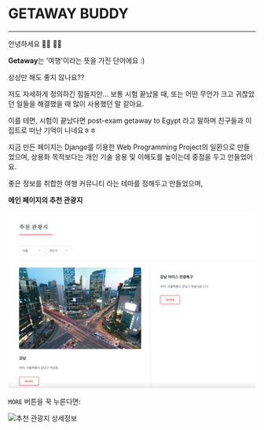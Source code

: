 # GETAWAY BUDDY

---

안녕하세요 🙋‍♂️ 🙋‍♀️ 

**Getaway**는 '여행'이라는 뜻을 가진 단어에요 :) 

상상만 해도 좋지 않나요??

저도 자세하게 정의하긴 힘들지만... 보통 시험 끝났을 때, 또는 어떤 무언가 크고 귀찮았던 일들을 해결했을 때 많이 사용했던 말 같아요. 

이를 테면, 시험이 끝났다면 post-exam getaway to Egypt 라고 말하며 친구들과 이집트로 떠난 기억이 나네요ㅎㅎ 

지금 만든 페이지는 Django를 이용한 Web Programming Project의 일환으로 만들었으며, 상용화 목적보다는 개인 기술 응용 및 이해도를 높이는데 중점을 두고 만들었어요.

좋은 정보를 취합한 여행 커뮤니티 라는 테마를 정해두고 만들었으며,

**메인 페이지의 추천 관광지** 

![추천 관광지](images/rec_spots.png)

`MORE` 버튼을 꾹 누른다면:

![추천 관광지 상세정보](/Users/bangirimben/InterfaceProject/GetawayTeam/images/rec_spots_detail.png)

